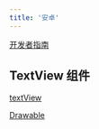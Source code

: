 ```yaml
---
title: '安卓'
---
```


[开发者指南](https://developer.android.google.cn/guide?hl=zh-cn)

## TextView 组件

[textView](./textView.md)



[Drawable](./Drawable.md)